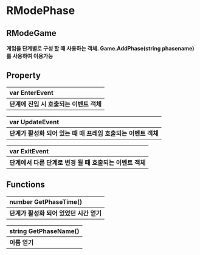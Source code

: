 # RModePhase

## **RModeGame**

**게임을 단계별로 구성 할 때 사용하는 객체. Game.AddPhase\(string phasename\) 를 사용하여 이용가능**

 

## **Property**

| **var EnterEvent** |
| :--- |
| **단계에 진입 시 호출되는 이벤트 객체** |

| **var UpdateEvent** |
| :--- |
| **단계가 활성화 되어 있는 때 매 프레임 호출되는 이벤트 객체** |

| **var ExitEvent** |
| :--- |
| **단계에서 다른 단계로 변경 될 때 호출되는 이벤트 객체** |

 

## **Functions**

| **number GetPhaseTime\(\)** |
| :--- |
| **단계가 활성화 되어 있었던 시간 얻기** |

| **string GetPhaseName\(\)** |
| :--- |
| **이름 얻기** |

